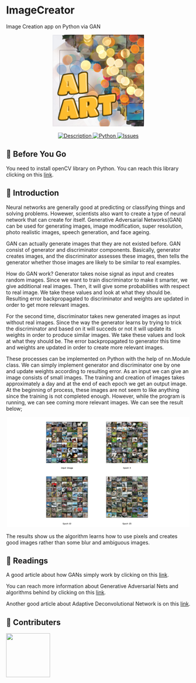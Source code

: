 # ImageCreator
Image Creation app on Python via GAN

<p align="center">
<a href = "https://github.com/yilmazvolkan/ImageCreator"><img 
<img src="https://github.com/yilmazvolkan/ImageCreator/blob/master/Res/ai_art_logo.png" width="250" height="250"></a>
</p>
<p align="center">
    <a href="https://github.com/yilmazvolkan/ImageCreator/blob/master/README.md">
        <img src="https://img.shields.io/badge/DESCRIPTION-ONLINE-fb6a61.svg"
             alt="Description">
    </a>
    <a href="https://github.com/yilmazvolkan/ImageCreator/blob/master/Res/image_creator.py">
        <img src="https://img.shields.io/badge/Python-ONLINE-fa3b30.svg"
             alt="Python">
    </a>
    <a href="https://github.com/yilmazvolkan/ImageCreator/issues">
        <img src="https://img.shields.io/badge/ISSUES 3-CLOSED-f11306.svg"
             alt="Issues">
    </a>
</p>

## :flashlight: Before You Go

You need to install openCV library on Python. You can reach this library clicking on this [link](https://github.com/opencv/opencv).

## :tophat: Introduction

Neural networks are generally good at predicting or classifying things and solving problems. Howewer, scientists also want to create a type of neural network that can create for itself. Generative Adversarial Networks(GAN) can be used for generating images, image modification, super resolution, photo realistic images, speech generation, and face ageing.


GAN can actually generate images that they are not existed before. GAN consist of generator and discriminator components. Basically, generator creates images, and the discriminator assesses these images, then tells the generator whether those images are likely to be similar to real examples.


How do GAN work? Generator takes noise signal as input and creates random images. Since we want to train discriminator to make it smarter, we give additional real images. Then, it will give some probabilities with respect to real image. We take these values and look at what they should be. Resulting error backpropagated to discriminator and weights are updated in order to get more relevant images.


For the second time, discriminator takes new generated images as input without real images. Since the way the generator learns by trying to trick the discriminator and based on it will succeds or not it will update its weights in order to produce similar images. We take these values and look at what they should be. The error backpropagated to generator this time and weights are updated in order to create more relevant images.


These processes can be implemented on Python with the help of nn.Module class. We can simply implement generator and discriminator one by one and update weights according to resulting error. As an input we can give an image consists of small images. The training and creation of images takes approximately a day and at the end of each epoch we get an output image. At the beginning of process, these images are not seem to like anything since the training is not completed enough. However, while the program is running, we can see coming more relevant images. We can see the result below;

<p align="center">
<a href = "https://github.com/yilmazvolkan/ImageCreator/blob/master/Res/readme_results.png"><img 
<img src="https://github.com/yilmazvolkan/ImageCreator/blob/master/Res/readme_results.png" width="500" height="300"></a>
</p>


The results show us the algorithm learns how to use pixels and creates good images rather than some blur and ambiguous images.

## :blue_book: Readings

A good article about how GANs simply work by clicking on this [link](https://hackernoon.com/how-do-gans-intuitively-work-2dda07f247a1).

You can reach more information about Generative Adversarial Nets and algorithms behind by clicking on this [link](https://arxiv.org/pdf/1406.2661.pdf).

Another good article about Adaptive Deconvolutional Network is on this [link](http://citeseerx.ist.psu.edu/viewdoc/download?doi=10.1.1.227.7393&rep=rep1&type=pdf).

## :beers: Contributers


<p align="left">
<a href = "https://github.com/yilmazvolkan"><img 
<img src="https://avatars2.githubusercontent.com/u/28186366?s=400&v=4" width="120" height="120"></a>
</p>
